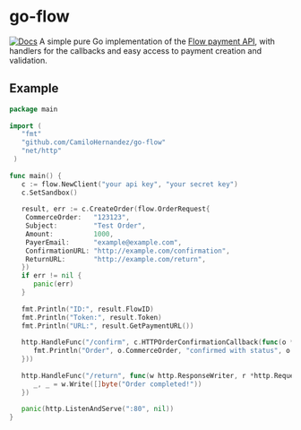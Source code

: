 # go-flow
[![Docs](https://pkg.go.dev/badge/github.com/CamiloHernandez/go-flow)](https://pkg.go.dev/github.com/CamiloHernandez/go-flow)
A simple pure Go implementation of the [Flow payment API](https://www.flow.cl/docs), with handlers for the callbacks and easy access to payment creation and validation.

## Example
```go
package main  
  
import (  
   "fmt"  
   "github.com/CamiloHernandez/go-flow"
   "net/http"
 )  
  
func main() {  
   c := flow.NewClient("your api key", "your secret key")  
   c.SetSandbox()  
  
   result, err := c.CreateOrder(flow.OrderRequest{  
	CommerceOrder:   "123123",  
	Subject:         "Test Order",  
	Amount:          1000,  
	PayerEmail:      "example@example.com",  
	ConfirmationURL: "http://example.com/confirmation",  
	ReturnURL:       "http://example.com/return",  
   })  
   if err != nil {  
      panic(err)  
   }  
  
   fmt.Println("ID:", result.FlowID)  
   fmt.Println("Token:", result.Token)  
   fmt.Println("URL:", result.GetPaymentURL())  
  
   http.HandleFunc("/confirm", c.HTTPOrderConfirmationCallback(func(o *flow.Order) {  
      fmt.Println("Order", o.CommerceOrder, "confirmed with status", o.Status)  
   }))  
  
   http.HandleFunc("/return", func(w http.ResponseWriter, r *http.Request) {  
      _, _ = w.Write([]byte("Order completed!"))  
   })  
  
   panic(http.ListenAndServe(":80", nil))  
}
```
